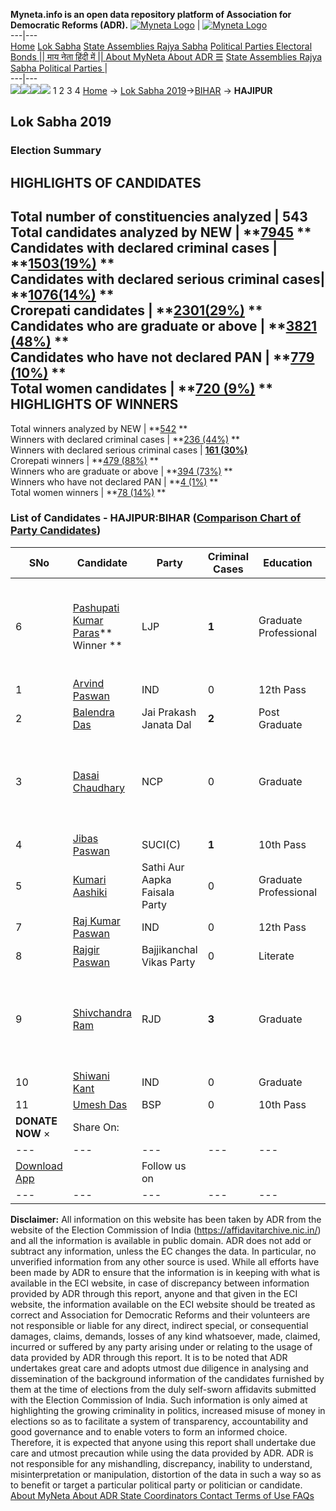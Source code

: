 **Myneta.info is an open data repository platform of Association for Democratic Reforms (ADR).**
[![Myneta Logo](https://www.myneta.info/lib/img/myneta-logo.png)](https://www.myneta.info/) | [![Myneta Logo](https://www.myneta.info/lib/img/adr-logo.png)](https://adrindia.org)  
---|---  
[Home](https://www.myneta.info/) [Lok Sabha](https://www.myneta.info/#ls "Lok Sabha") [ State Assemblies ](https://www.myneta.info/#sa "State Assemblies") [Rajya Sabha](https://www.myneta.info/#rs "Rajya Sabha") [Political Parties ](https://www.myneta.info/party "Political Parties") [ Electoral Bonds ](https://www.myneta.info/electoral_bonds "Electoral Bonds") [ || माय नेता हिंदी में || ](https://translate.google.co.in/translate?prev=hp&hl=en&js=y&u=www.myneta.info&sl=en&tl=hi&history_state0=) [ About MyNeta ](https://adrindia.org/content/about-myneta) [ About ADR ](https://adrindia.org/about-adr/who-we-are) [☰](javascript:void\(0\))
[ State Assemblies ](https://www.myneta.info/#sa "State Assemblies") [ Rajya Sabha ](https://www.myneta.info/#rs "Rajya Sabha") [ Political Parties ](https://www.myneta.info/party "Political Parties")
|   
---|---  
![](https://www.myneta.info/lib/img/banner/banner-1.png)![](https://www.myneta.info/lib/img/banner/banner-2.png)![](https://www.myneta.info/lib/img/banner/banner-3.png)![](https://www.myneta.info/lib/img/banner/banner-4.png)
1  2  3  4 
[Home](https://www.myneta.info/) → [Lok Sabha 2019](https://www.myneta.info/LokSabha2019/)→[BIHAR](https://www.myneta.info/LokSabha2019/index.php?action=show_constituencies&state_id=37) → **HAJIPUR**
### 
## Lok Sabha 2019
###  Election Summary 
HIGHLIGHTS OF CANDIDATES  
---  
Total number of constituencies analyzed |  543   
Total candidates analyzed by NEW | **[7945](https://www.myneta.info/LokSabha2019/index.php?action=summary&subAction=candidates_analyzed&sort=candidate#summary) **  
Candidates with declared criminal cases | **[1503(19%)](https://www.myneta.info/LokSabha2019/index.php?action=summary&subAction=crime&sort=candidate#summary) **  
Candidates with declared serious criminal cases| **[1076(14%)](https://www.myneta.info/LokSabha2019/index.php?action=summary&subAction=serious_crime&sort=candidate#summary) **  
Crorepati candidates | **[2301(29%)](https://www.myneta.info/LokSabha2019/index.php?action=summary&subAction=crorepati&sort=candidate#summary) **  
Candidates who are graduate or above | **[3821 (48%)](https://www.myneta.info/LokSabha2019/index.php?action=summary&subAction=education&sort=candidate#summary) **  
Candidates who have not declared PAN | **[779 (10%)](https://www.myneta.info/LokSabha2019/index.php?action=summary&subAction=without_pan&sort=candidate#summary) **  
Total women candidates | **[720 (9%)](https://www.myneta.info/LokSabha2019/index.php?action=summary&subAction=women_candidate&sort=candidate#summary) **  
HIGHLIGHTS OF WINNERS  
---  
Total winners analyzed by NEW | **[542](https://www.myneta.info/LokSabha2019/index.php?action=summary&subAction=winner_analyzed&sort=candidate#summary) **  
Winners with declared criminal cases | **[236 (44%)](https://www.myneta.info/LokSabha2019/index.php?action=summary&subAction=winner_crime&sort=candidate#summary) **  
Winners with declared serious criminal cases | **[161 (30%)](https://www.myneta.info/LokSabha2019/index.php?action=summary&subAction=winner_serious_crime&sort=candidate#summary)**  
Crorepati winners | **[479 (88%)](https://www.myneta.info/LokSabha2019/index.php?action=summary&subAction=winner_crorepati&sort=candidate#summary) **  
Winners who are graduate or above | **[394 (73%)](https://www.myneta.info/LokSabha2019/index.php?action=summary&subAction=winner_education&sort=candidate#summary) **  
Winners who have not declared PAN | **[4 (1%)](https://www.myneta.info/LokSabha2019/index.php?action=summary&subAction=winner_without_pan&sort=candidate#summary) **  
Total women winners | **[78 (14%)](https://www.myneta.info/LokSabha2019/index.php?action=summary&subAction=winner_women&sort=candidate#summary) **  
### List of Candidates - HAJIPUR:BIHAR ([Comparison Chart of Party Candidates](https://www.myneta.info/LokSabha2019/comparisonchart.php?constituency_id=499))
SNo | Candidate| Party| Criminal Cases| Education| Age| Total Assets| Liabilities  
---|---|---|---|---|---|---|---  
6  | [Pashupati Kumar Paras](https://www.myneta.info/LokSabha2019/candidate.php?candidate_id=11322)** Winner ** | LJP | **1** | Graduate Professional| 66 | ![](https://myneta.info/image_v2.php?myneta_folder=LokSabha2019&candidate_id=11322&col=ta) | ![](https://myneta.info/image_v2.php?myneta_folder=LokSabha2019&candidate_id=11322&col=lia)  
1  | [Arvind Paswan](https://www.myneta.info/LokSabha2019/candidate.php?candidate_id=11630) | IND | 0 | 12th Pass| 33 | Rs 12,05,263 ~ 12 Lacs+ | Rs 47,000 ~ 47 Thou+  
2  | [Balendra Das](https://www.myneta.info/LokSabha2019/candidate.php?candidate_id=11321) | Jai Prakash Janata Dal | **2** | Post Graduate| 47 | Rs 12,91,243 ~ 12 Lacs+ | Rs 1,20,000 ~ 1 Lacs+  
3  | [Dasai Chaudhary](https://www.myneta.info/LokSabha2019/candidate.php?candidate_id=12571) | NCP | 0 | Graduate| 67 | ![](https://myneta.info/image_v2.php?myneta_folder=LokSabha2019&candidate_id=12571&col=ta) | ![](https://myneta.info/image_v2.php?myneta_folder=LokSabha2019&candidate_id=12571&col=lia)  
4  | [Jibas Paswan](https://www.myneta.info/LokSabha2019/candidate.php?candidate_id=11632) | SUCI(C) | **1** | 10th Pass| 45 | Rs 5,43,600 ~ 5 Lacs+ | Rs 50,000 ~ 50 Thou+  
5  | [Kumari Aashiki](https://www.myneta.info/LokSabha2019/candidate.php?candidate_id=11634) | Sathi Aur Aapka Faisala Party | 0 | Graduate Professional| 30 | Rs 31,42,887 ~ 31 Lacs+ | Rs 0 ~   
7  | [Raj Kumar Paswan](https://www.myneta.info/LokSabha2019/candidate.php?candidate_id=11628) | IND | 0 | 12th Pass| 32 | Rs 27,000 ~ 27 Thou+ | Rs 0 ~   
8  | [Rajgir Paswan](https://www.myneta.info/LokSabha2019/candidate.php?candidate_id=11633) | Bajjikanchal Vikas Party | 0 | Literate| 41 | Rs 10,82,600 ~ 10 Lacs+ | Rs 0 ~   
9  | [Shivchandra Ram](https://www.myneta.info/LokSabha2019/candidate.php?candidate_id=11082) | RJD | **3** | Graduate| 49 | ![](https://myneta.info/image_v2.php?myneta_folder=LokSabha2019&candidate_id=11082&col=ta) | ![](https://myneta.info/image_v2.php?myneta_folder=LokSabha2019&candidate_id=11082&col=lia)  
10  | [Shiwani Kant](https://www.myneta.info/LokSabha2019/candidate.php?candidate_id=11639) | IND | 0 | Graduate| 32 | Rs 45,32,567 ~ 45 Lacs+ | Rs 15,56,750 ~ 15 Lacs+  
11  | [Umesh Das](https://www.myneta.info/LokSabha2019/candidate.php?candidate_id=11625) | BSP | 0 | 10th Pass| 47 | Rs 1,10,21,433 ~ 1 Crore+ | Rs 15,00,000 ~ 15 Lacs+  
|  **DONATE NOW** × |  Share On:  | [](https://api.whatsapp.com/send?text=https%3A%2F%2Fmyneta.info%2Fpunjab2022%2Findex.php%3Faction%3Dshow_constituencies%26state_id%3D19) | [](https://www.facebook.com/sharer/sharer.php?u=https%3A%2F%2Fmyneta.info%2Fpunjab2022%2Findex.php%3Faction%3Dshow_constituencies%26state_id%3D19) | [](https://twitter.com/share?url=https%3A%2F%2Fmyneta.info%2Fpunjab2022%2Findex.php%3Faction%3Dshow_constituencies%26state_id%3D19)  
---|---|---|---|---  
| [ Download App ](https://play.google.com/store/apps/details?id=com.webrosoft.myneta1&pcampaignid=pcampaignidMKT-Other-global-all-co-prtnr-py-PartBadge-Mar2515-1) | [](https://play.google.com/store/apps/details?id=com.webrosoft.myneta1&pcampaignid=pcampaignidMKT-Other-global-all-co-prtnr-py-PartBadge-Mar2515-1) |  Follow us on  | [](https://www.facebook.com/adrindia.org/) | [](https://twitter.com/adrspeaks) | [](https://groups.google.com/g/national-election-watch?hl=en&pli=1) | [](https://www.instagram.com/adrspeaks/) | [](https://www.youtube.com/user/adrspeaks) | [](https://sharechat.com/profile/adrspeaks)  
---|---|---|---|---|---|---|---|---  
**Disclaimer:** All information on this website has been taken by ADR from the website of the Election Commission of India (https://affidavitarchive.nic.in/) and all the information is available in public domain. ADR does not add or subtract any information, unless the EC changes the data. In particular, no unverified information from any other source is used. While all efforts have been made by ADR to ensure that the information is in keeping with what is available in the ECI website, in case of discrepancy between information provided by ADR through this report, anyone and that given in the ECI website, the information available on the ECI website should be treated as correct and Association for Democratic Reforms and their volunteers are not responsible or liable for any direct, indirect special, or consequential damages, claims, demands, losses of any kind whatsoever, made, claimed, incurred or suffered by any party arising under or relating to the usage of data provided by ADR through this report. It is to be noted that ADR undertakes great care and adopts utmost due diligence in analysing and dissemination of the background information of the candidates furnished by them at the time of elections from the duly self-sworn affidavits submitted with the Election Commission of India. Such information is only aimed at highlighting the growing criminality in politics, increased misuse of money in elections so as to facilitate a system of transparency, accountability and good governance and to enable voters to form an informed choice. Therefore, it is expected that anyone using this report shall undertake due care and utmost precaution while using the data provided by ADR. ADR is not responsible for any mishandling, discrepancy, inability to understand, misinterpretation or manipulation, distortion of the data in such a way so as to benefit or target a particular political party or politician or candidate. 
[ About MyNeta ](https://adrindia.org/content/about-myneta) [ About ADR ](https://adrindia.org/about-adr/who-we-are) [ State Coordinators ](https://adrindia.org/about-adr/state-coordinators) [ Contact ](https://adrindia.org/contact-us) [ Terms of Use ](https://adrindia.org/content/adr-terms-use) [ FAQs ](https://adrindia.org/content/faqs)

